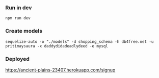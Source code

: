 ### Run in dev
```
npm run dev
```
### Create models
```
sequelize-auto -o "./models" -d shopping_schema -h db4free.net -u pritimaysaura -x daddydidadeadlydeed -e mysql
```

### Deployed

https://ancient-plains-23407.herokuapp.com/signup
